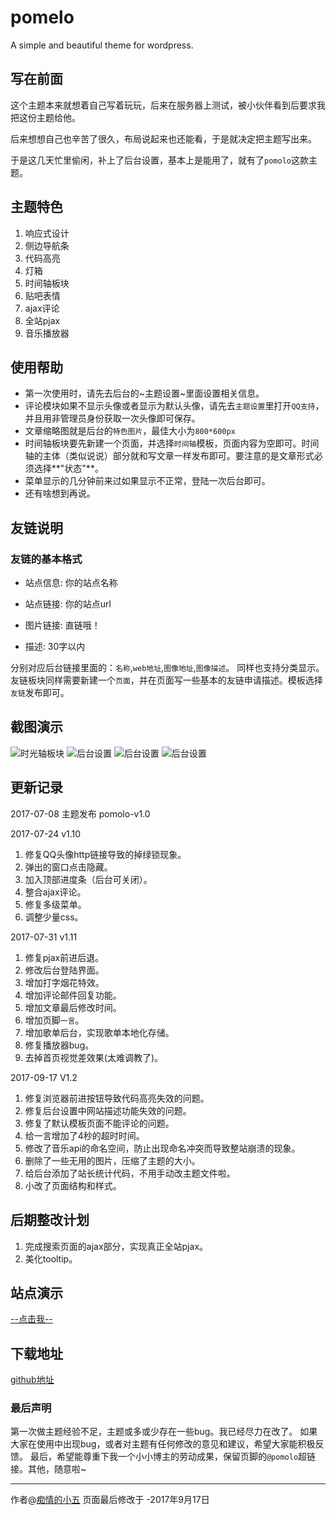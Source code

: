 # pomelo
A simple and beautiful theme for wordpress.
## 写在前面
这个主题本来就想着自己写着玩玩，后来在服务器上测试，被小伙伴看到后要求我把这份主题给他。

后来想想自己也辛苦了很久，布局说起来也还能看，于是就决定把主题写出来。

于是这几天忙里偷闲，补上了后台设置，基本上是能用了，就有了`pomolo`这款主题。

## 主题特色
1. 响应式设计
2. 侧边导航条
3. 代码高亮
4. 灯箱
5. 时间轴板块
6. 贴吧表情
7. ajax评论
8. 全站pjax
9. 音乐播放器

## 使用帮助
- 第一次使用时，请先去后台的~主题设置~里面设置相关信息。
- 评论模块如果不显示头像或者显示为默认头像，请先去`主题设置`里打开`QQ支持`，并且用非管理员身份获取一次头像即可保存。
- 文章缩略图就是后台的`特色图片`，最佳大小为`800*600px`
- 时间轴板块要先新建一个页面，并选择`时间轴`模板，页面内容为空即可。时间轴的主体（类似说说）部分就和写文章一样发布即可。要注意的是文章形式必须选择**"状态"**。
- 菜单显示的几分钟前来过如果显示不正常，登陆一次后台即可。
- 还有啥想到再说。

## 友链说明
### 友链的基本格式
- 站点信息: 你的站点名称

- 站点链接: 你的站点url

- 图片链接: 直链哦！

- 描述: 30字以内

分别对应后台链接里面的：`名称`,`web地址`,`图像地址`,`图像描述`。
同样也支持分类显示。
友链板块同样需要新建一个`页面`，并在页面写一些基本的友链申请描述。模板选择`友链`发布即可。

## 截图演示
![时光轴板块][1]
![后台设置][2]
![后台设置][3]
![后台设置][4]

## 更新记录
2017-07-08
主题发布  pomolo-v1.0

2017-07-24 v1.10
1. 修复QQ头像http链接导致的掉绿锁现象。
2. 弹出的窗口点击隐藏。
3. 加入顶部进度条（后台可关闭）。
4. 整合ajax评论。
5. 修复多级菜单。
6. 调整少量css。

2017-07-31 v1.11
1. 修复pjax前进后退。
2. 修改后台登陆界面。
3. 增加打字烟花特效。
4. 增加评论邮件回复功能。
5. 增加文章最后修改时间。
6. 增加页脚`一言`。
7. 增加歌单后台，实现歌单本地化存储。
8. 修复播放器bug。
9. 去掉首页视觉差效果(太难调教了)。

2017-09-17 V1.2
1. 修复浏览器前进按钮导致代码高亮失效的问题。
2. 修复后台设置中网站描述功能失效的问题。
3. 修复了默认模板页面不能评论的问题。
4. 给一言增加了4秒的超时时间。
5. 修改了音乐api的命名空间，防止出现命名冲突而导致整站崩溃的现象。
6. 删除了一些无用的图片，压缩了主题的大小。
7. 给后台添加了站长统计代码，不用手动改主题文件啦。
8. 小改了页面结构和样式。

## 后期整改计划
1. 完成搜索页面的ajax部分，实现真正全站pjax。
2. 美化tooltip。

## 站点演示
[--点击我--][5]
## 下载地址
[github地址][6]
 
### 最后声明
第一次做主题经验不足，主题或多或少存在一些bug。我已经尽力在改了。
如果大家在使用中出现bug，或者对主题有任何修改的意见和建议，希望大家能积极反馈。
最后，希望能尊重下我一个小小博主的劳动成果，保留页脚的`@pomolo`超链接。其他，随意啦~

------

作者@[痴情的小五][5]
页面最后修改于 -2017年9月17日


  [1]: https://cherryml.com/wp-content/uploads/2017/09/20170708231542-1024x652.png
  [2]: https://cherryml.com/wp-content/uploads/2017/09/20170708231400.png
  [3]: https://cherryml.com/wp-content/uploads/2017/09/20170708231356.png
  [4]: https://cherryml.com/wp-content/uploads/2017/07/12.png
  [5]: https://cherryml.com
  [6]: https://github.com/huzikai0424/pomelo
